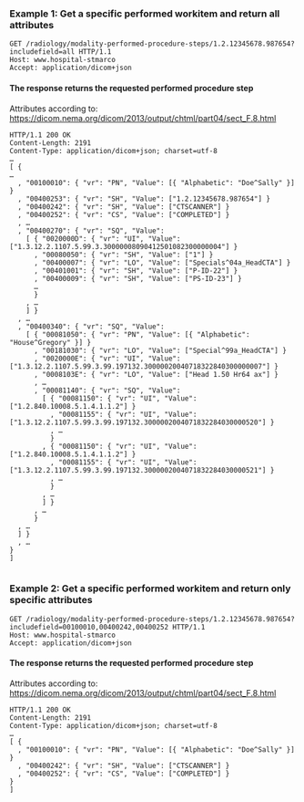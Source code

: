 ### Example 1: Get a specific performed workitem and return all attributes
      
```http
GET /radiology/modality-performed-procedure-steps/1.2.12345678.987654?includefield=all HTTP/1.1
Host: www.hospital-stmarco
Accept: application/dicom+json
```

#### The response returns the requested performed procedure step
Attributes according to: https://dicom.nema.org/dicom/2013/output/chtml/part04/sect_F.8.html 

```http
HTTP/1.1 200 OK
Content-Length: 2191
Content-Type: application/dicom+json; charset=utf-8
…
[ {
…
  , "00100010": { "vr": "PN", "Value": [{ "Alphabetic": "Doe^Sally" }] }
  , "00400253": { "vr": "SH", "Value": ["1.2.12345678.987654"] }
  , "00400242": { "vr": "SH", "Value": ["CTSCANNER"] }
  , "00400252": { "vr": "CS", "Value": ["COMPLETED"] }
  , …
  , "00400270": { "vr": "SQ", "Value":
    [ { "0020000D": { "vr": "UI", "Value": ["1.3.12.2.1107.5.99.3.30000008090412501082300000004"] }
      , "00080050": { "vr": "SH", "Value": ["1"] }
      , "00400007": { "vr": "LO", "Value": ["Specials^04a_HeadCTA"] }
      , "00401001": { "vr": "SH", "Value": ["P-ID-22"] }
      , "00400009": { "vr": "SH", "Value": ["PS-ID-23"] }
      …
      }
    , …
    ] }
  , …  
  , "00400340": { "vr": "SQ", "Value":
    [ { "00081050": { "vr": "PN", "Value": [{ "Alphabetic": "House^Gregory" }] }
      , "00181030": { "vr": "LO", "Value": ["Special^99a_HeadCTA"] }
      , "0020000E": { "vr": "UI", "Value": ["1.3.12.2.1107.5.99.3.99.197132.30000020040718322840300000007"] }
      , "0008103E": { "vr": "LO", "Value": ["Head 1.50 Hr64 ax"] }
      , …     
      , "00081140": { "vr": "SQ", "Value":
        [ { "00081150": { "vr": "UI", "Value": ["1.2.840.10008.5.1.4.1.1.2"] }
          , "00081155": { "vr": "UI", "Value": ["1.3.12.2.1107.5.99.3.99.197132.3000002004071832284030000520"] }
          , …
          }
        , { "00081150": { "vr": "UI", "Value": ["1.2.840.10008.5.1.4.1.1.2"] }
          , "00081155": { "vr": "UI", "Value": ["1.3.12.2.1107.5.99.3.99.197132.3000002004071832284030000521"] }
          , …
          }
        , …
        ] }
      , … 
      }
  , …
  ] }
  , … 
}
]
 
```

### Example 2: Get a specific performed workitem and return only specific attributes
      
```http
GET /radiology/modality-performed-procedure-steps/1.2.12345678.987654?includefield=00100010,00400242,00400252 HTTP/1.1
Host: www.hospital-stmarco
Accept: application/dicom+json
```

#### The response returns the requested performed procedure step
Attributes according to: https://dicom.nema.org/dicom/2013/output/chtml/part04/sect_F.8.html 

```http
HTTP/1.1 200 OK
Content-Length: 2191
Content-Type: application/dicom+json; charset=utf-8
…
[ {
  , "00100010": { "vr": "PN", "Value": [{ "Alphabetic": "Doe^Sally" }] }
  , "00400242": { "vr": "SH", "Value": ["CTSCANNER"] }
  , "00400252": { "vr": "CS", "Value": ["COMPLETED"] }
}
]
